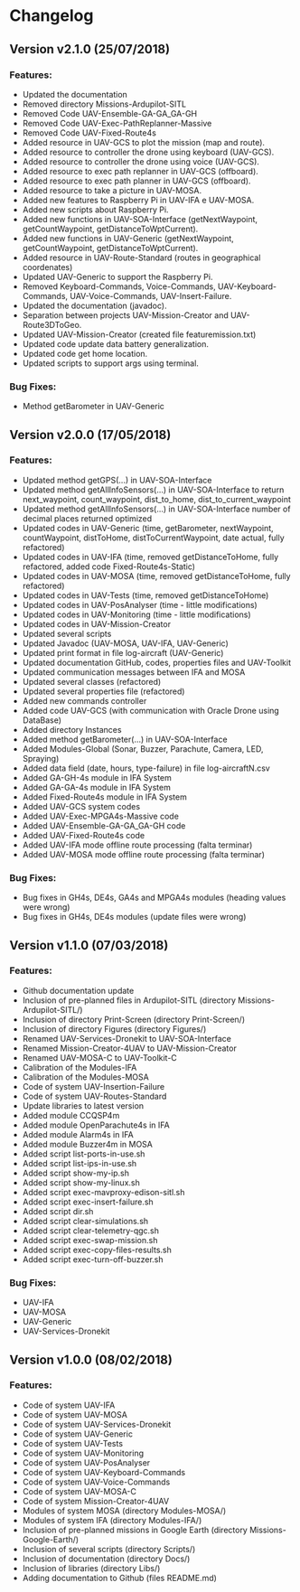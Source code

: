 # Changelog

## Version v2.1.0 (25/07/2018)

### Features:

* Updated the documentation
* Removed directory Missions-Ardupilot-SITL
* Removed Code UAV-Ensemble-GA-GA_GA-GH
* Removed Code UAV-Exec-PathReplanner-Massive
* Removed Code UAV-Fixed-Route4s
* Added resource in UAV-GCS to plot the mission (map and route).
* Added resource to controller the drone using keyboard (UAV-GCS).
* Added resource to controller the drone using voice (UAV-GCS).
* Added resource to exec path replanner in UAV-GCS (offboard).
* Added resource to exec path planner in UAV-GCS (offboard).
* Added resource to take a picture in UAV-MOSA.
* Added new features to Raspberry Pi in UAV-IFA e UAV-MOSA.
* Added new scripts about Raspberry Pi.
* Added new functions in UAV-SOA-Interface (getNextWaypoint, getCountWaypoint, getDistanceToWptCurrent).
* Added new functions in UAV-Generic (getNextWaypoint, getCountWaypoint, getDistanceToWptCurrent).
* Added resource in UAV-Route-Standard (routes in geographical coordenates)
* Updated UAV-Generic to support the Raspberry Pi.
* Removed Keyboard-Commands, Voice-Commands, UAV-Keyboard-Commands, UAV-Voice-Commands, UAV-Insert-Failure.
* Updated the documentation (javadoc).
* Separation between projects UAV-Mission-Creator and UAV-Route3DToGeo.
* Updated UAV-Mission-Creator (created file featuremission.txt)
* Updated code update data battery generalization.
* Updated code get home location.
* Updated scripts to support args using terminal.

### Bug Fixes:

* Method getBarometer in UAV-Generic

## Version v2.0.0 (17/05/2018)

### Features:

* Updated method getGPS(...) in UAV-SOA-Interface
* Updated method getAllInfoSensors(...) in UAV-SOA-Interface to return next_waypoint, count_waypoint, dist_to_home, dist_to_current_waypoint
* Updated method getAllInfoSensors(...) in UAV-SOA-Interface number of decimal places returned optimized
* Updated codes in UAV-Generic (time, getBarometer, nextWaypoint, countWaypoint, distToHome, distToCurrentWaypoint, date actual, fully refactored)
* Updated codes in UAV-IFA (time, removed getDistanceToHome, fully refactored, added code Fixed-Route4s-Static)
* Updated codes in UAV-MOSA (time, removed getDistanceToHome, fully refactored)
* Updated codes in UAV-Tests (time, removed getDistanceToHome)
* Updated codes in UAV-PosAnalyser (time - little modifications)
* Updated codes in UAV-Monitoring (time - little modifications)
* Updated codes in UAV-Mission-Creator
* Updated several scripts
* Updated Javadoc (UAV-MOSA, UAV-IFA, UAV-Generic)
* Updated print format in file log-aircraft (UAV-Generic)
* Updated documentation GitHub, codes, properties files and UAV-Toolkit
* Updated communication messages between IFA and MOSA
* Updated several classes (refactored)
* Updated several properties file (refactored)
* Added new commands controller
* Added code UAV-GCS (with communication with Oracle Drone using DataBase)
* Added directory Instances
* Added method getBarometer(...) in UAV-SOA-Interface
* Added Modules-Global (Sonar, Buzzer, Parachute, Camera, LED, Spraying)
* Added data field (date, hours, type-failure) in file log-aircraftN.csv 
* Added GA-GH-4s module in IFA System
* Added GA-GA-4s module in IFA System
* Added Fixed-Route4s module in IFA System
* Added UAV-GCS system codes
* Added UAV-Exec-MPGA4s-Massive code
* Added UAV-Ensemble-GA-GA_GA-GH code
* Added UAV-Fixed-Route4s code
* Added UAV-IFA mode offline route processing (falta terminar)
* Added UAV-MOSA mode offline route processing (falta terminar)

### Bug Fixes:

* Bug fixes in GH4s, DE4s, GA4s and MPGA4s modules (heading values were wrong)
* Bug fixes in GH4s, DE4s modules (update files were wrong)

## Version v1.1.0 (07/03/2018)

### Features:

* Github documentation update
* Inclusion of pre-planned files in Ardupilot-SITL (directory Missions-Ardupilot-SITL/)
* Inclusion of directory Print-Screen (directory Print-Screen/)
* Inclusion of directory Figures (directory Figures/)
* Renamed UAV-Services-Dronekit to UAV-SOA-Interface
* Renamed Mission-Creator-4UAV to UAV-Mission-Creator
* Renamed UAV-MOSA-C to UAV-Toolkit-C
* Calibration of the Modules-IFA
* Calibration of the Modules-MOSA
* Code of system UAV-Insertion-Failure
* Code of system UAV-Routes-Standard
* Update libraries to latest version
* Added module CCQSP4m
* Added module OpenParachute4s in IFA
* Added module Alarm4s in IFA
* Added module Buzzer4m in MOSA
* Added script list-ports-in-use.sh
* Added script list-ips-in-use.sh
* Added script show-my-ip.sh
* Added script show-my-linux.sh
* Added script exec-mavproxy-edison-sitl.sh
* Added script exec-insert-failure.sh
* Added script dir.sh
* Added script clear-simulations.sh
* Added script clear-telemetry-qgc.sh
* Added script exec-swap-mission.sh
* Added script exec-copy-files-results.sh
* Added script exec-turn-off-buzzer.sh

### Bug Fixes:

* UAV-IFA
* UAV-MOSA
* UAV-Generic
* UAV-Services-Dronekit

## Version v1.0.0 (08/02/2018)

### Features:

* Code of system UAV-IFA
* Code of system UAV-MOSA
* Code of system UAV-Services-Dronekit
* Code of system UAV-Generic
* Code of system UAV-Tests
* Code of system UAV-Monitoring
* Code of system UAV-PosAnalyser
* Code of system UAV-Keyboard-Commands
* Code of system UAV-Voice-Commands
* Code of system UAV-MOSA-C
* Code of system Mission-Creator-4UAV
* Modules of system MOSA (directory Modules-MOSA/)
* Modules of system IFA (directory Modules-IFA/)
* Inclusion of pre-planned missions in Google Earth (directory Missions-Google-Earth/)
* Inclusion of several scripts (directory Scripts/)
* Inclusion of documentation (directory Docs/)
* Inclusion of libraries (directory Libs/)
* Adding documentation to Github (files README.md)
